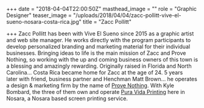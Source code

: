 +++
date = "2018-04-04T22:00:50Z"
masthead_image = ""
role = "Graphic Designer"
teaser_image = "/uploads/2018/04/04/zacc-pollitt-vive-el-sueno-nosara-costa-rica.jpg"
title = "Zacc Pollitt"

+++
Zacc Pollitt has been with Vive El Sueno since 2015 as a graphic artist and web site manager. He works directly with the program participants to develop personalized branding and marketing material for their individual businesses. Bringing ideas to life is the main mission of Zacc and Prove Nothing, so working with the up and coming business owners of this town is a blessing and amazingly rewarding. Originally raised in Florida and North Carolina… Costa Rica became home for Zacc at the age of 24. 5 years later with friend, business partner and Henchman Matt Brown… he operates a design & marketing firm by the name of [Prove Nothing](https://provenothing.com/). With Kyle Bombard, the three of them own and operate [Pura Vida Printing](https://www.facebook.com/PuraVidaPrinting/) here in Nosara, a Nosara based screen printing service.